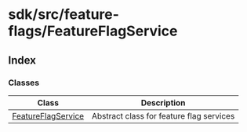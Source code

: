 # sdk/src/feature-flags/FeatureFlagService

## Index

### Classes

| Class | Description |
| ------ | ------ |
| [FeatureFlagService](classes/feature-flag-service.md) | Abstract class for feature flag services |
